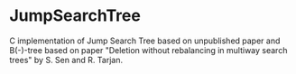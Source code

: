 # JumpSearchTree
C implementation of Jump Search Tree based on unpublished paper and B(-)-tree based on paper "Deletion without rebalancing in multiway search trees" by S. Sen and R. Tarjan.

